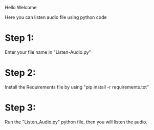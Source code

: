 Hello Welcome

Here you can listen audio file using python code

# Step 1: 

Enter your file name in "Listen-Audio.py"

# Step 2: 

Install the Requirements file by using "pip install -r requirements.txt"

# Step 3: 

Run the "Listen_Audio.py" python file, then you will listen the audio.
